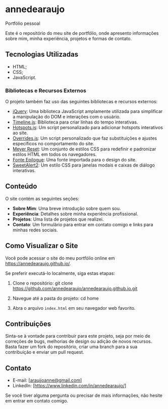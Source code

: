 # annedearaujo
Portfólio pessoal

Este é o repositório do meu site de portfólio, onde apresento informações sobre mim, minha experiência, projetos e formas de contato.

## Tecnologias Utilizadas

- HTML;
- CSS;
- JavaScript.

### Bibliotecas e Recursos Externos

O projeto também faz uso das seguintes bibliotecas e recursos externos:

- [jQuery](https://jquery.com/): Uma biblioteca JavaScript amplamente utilizada para simplificar a manipulação do DOM e interações com o usuário.
- [Timeline.js](https://animaapp.s3.amazonaws.com/js/timeline.js): Biblioteca para criar linhas do tempo interativas.
- [Hotspots.js](hotspots.js): Um script personalizado para adicionar hotspots interativos ao site.
- [Overrides.js](overrides.js): Um script personalizado que faz substituições e ajustes específicos no comportamento do site.
- [Meyer Reset](https://cdnjs.cloudflare.com/ajax/libs/meyer-reset/2.0/reset.min.css): Um conjunto de estilos CSS para redefinir e padronizar estilos HTML em todos os navegadores.
- [Fonte Epilogue](https://fonts.googleapis.com/css?family=Epilogue:400): Uma fonte importada para o design do site.
- [SweetAlert2](https://cdn.jsdelivr.net/npm/sweetalert2@11.7.3/dist/sweetalert2.min.css): Um estilo CSS para janelas modais e caixas de diálogo interativas.

## Conteúdo

O site contém as seguintes seções:

- **Sobre Mim**: Uma breve introdução sobre quem sou.
- **Experiência**: Detalhes sobre minha experiência profissional.
- **Projetos**: Uma lista de projetos que realizei.
- **Contato**: Um formulário para entrar em contato comigo e links para minhas redes sociais.

## Como Visualizar o Site

Você pode acessar o site do meu portfólio online em https://annedearaujo.github.io/.

Se preferir executá-lo localmente, siga estas etapas:

1. Clone o repositório:
git clone https://github.com/annedearaujo/annedearaujo.github.io.git


2. Navegue até a pasta do projeto:
cd home


3. Abra o arquivo `index.html` em seu navegador web favorito.

## Contribuições

Sinta-se à vontade para contribuir para este projeto, seja por meio de correções de bugs, melhorias de design ou adição de novos recursos. Basta fazer um fork do repositório, criar uma branch para a sua contribuição e enviar um pull request.

## Contato

- E-mail: [araujjoanne@gmail.com]
- LinkedIn: [https://www.linkedin.com/in/annedearaujo/]

Se você tiver alguma pergunta ou precisar de mais informações, não hesite em entrar em contato comigo.

